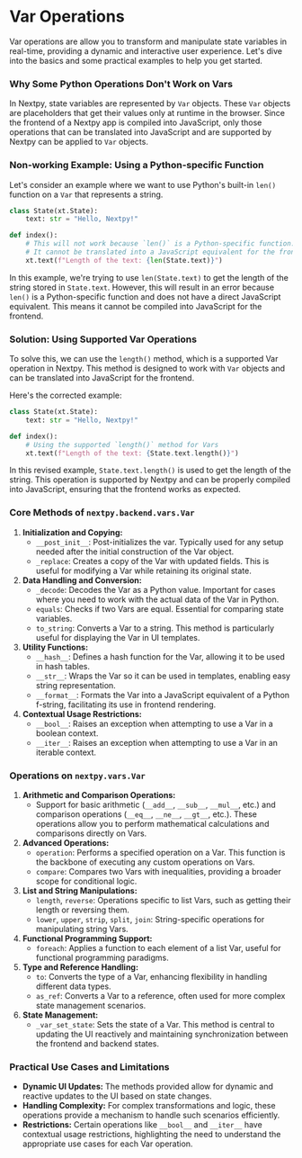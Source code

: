 # Var Operations

Var operations are allow you to transform and manipulate state variables in real-time, providing a dynamic and interactive user experience. Let's dive into the basics and some practical examples to help you get started.

### Why Some Python Operations Don't Work on Vars

In Nextpy, state variables are represented by `Var` objects. These `Var` objects are placeholders that get their values only at runtime in the browser. Since the frontend of a Nextpy app is compiled into JavaScript, only those operations that can be translated into JavaScript and are supported by Nextpy can be applied to `Var` objects.

### Non-working Example: Using a Python-specific Function

Let's consider an example where we want to use Python's built-in `len()` function on a `Var` that represents a string.

```python
class State(xt.State):
    text: str = "Hello, Nextpy!"

def index():
    # This will not work because `len()` is a Python-specific function.
    # It cannot be translated into a JavaScript equivalent for the frontend.
    xt.text(f"Length of the text: {len(State.text)}")

```

In this example, we're trying to use `len(State.text)` to get the length of the string stored in `State.text`. However, this will result in an error because `len()` is a Python-specific function and does not have a direct JavaScript equivalent. This means it cannot be compiled into JavaScript for the frontend.

### Solution: Using Supported Var Operations

To solve this, we can use the `length()` method, which is a supported Var operation in Nextpy. This method is designed to work with `Var` objects and can be translated into JavaScript for the frontend.

Here's the corrected example:

```python
class State(xt.State):
    text: str = "Hello, Nextpy!"

def index():
    # Using the supported `length()` method for Vars
    xt.text(f"Length of the text: {State.text.length()}")

```

In this revised example, `State.text.length()` is used to get the length of the string. This operation is supported by Nextpy and can be properly compiled into JavaScript, ensuring that the frontend works as expected.

### Core Methods of `nextpy.backend.vars.Var`

1. **Initialization and Copying:**
    - `__post_init__`: Post-initializes the var. Typically used for any setup needed after the initial construction of the Var object.
    - `_replace`: Creates a copy of the Var with updated fields. This is useful for modifying a Var while retaining its original state.
2. **Data Handling and Conversion:**
    - `_decode`: Decodes the Var as a Python value. Important for cases where you need to work with the actual data of the Var in Python.
    - `equals`: Checks if two Vars are equal. Essential for comparing state variables.
    - `to_string`: Converts a Var to a string. This method is particularly useful for displaying the Var in UI templates.
3. **Utility Functions:**
    - `__hash__`: Defines a hash function for the Var, allowing it to be used in hash tables.
    - `__str__`: Wraps the Var so it can be used in templates, enabling easy string representation.
    - `__format__`: Formats the Var into a JavaScript equivalent of a Python f-string, facilitating its use in frontend rendering.
4. **Contextual Usage Restrictions:**
    - `__bool__`: Raises an exception when attempting to use a Var in a boolean context.
    - `__iter__`: Raises an exception when attempting to use a Var in an iterable context.

### Operations on `nextpy.vars.Var`

1. **Arithmetic and Comparison Operations:**
    - Support for basic arithmetic (`__add__`, `__sub__`, `__mul__`, etc.) and comparison operations (`__eq__`, `__ne__`, `__gt__`, etc.). These operations allow you to perform mathematical calculations and comparisons directly on Vars.
2. **Advanced Operations:**
    - `operation`: Performs a specified operation on a Var. This function is the backbone of executing any custom operations on Vars.
    - `compare`: Compares two Vars with inequalities, providing a broader scope for conditional logic.
3. **List and String Manipulations:**
    - `length`, `reverse`: Operations specific to list Vars, such as getting their length or reversing them.
    - `lower`, `upper`, `strip`, `split`, `join`: String-specific operations for manipulating string Vars.
4. **Functional Programming Support:**
    - `foreach`: Applies a function to each element of a list Var, useful for functional programming paradigms.
5. **Type and Reference Handling:**
    - `to`: Converts the type of a Var, enhancing flexibility in handling different data types.
    - `as_ref`: Converts a Var to a reference, often used for more complex state management scenarios.
6. **State Management:**
    - `_var_set_state`: Sets the state of a Var. This method is central to updating the UI reactively and maintaining synchronization between the frontend and backend states.

### Practical Use Cases and Limitations

- **Dynamic UI Updates:** The methods provided allow for dynamic and reactive updates to the UI based on state changes.
- **Handling Complexity:** For complex transformations and logic, these operations provide a mechanism to handle such scenarios efficiently.
- **Restrictions:** Certain operations like `__bool__` and `__iter__` have contextual usage restrictions, highlighting the need to understand the appropriate use cases for each Var operation.
